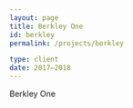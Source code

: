 ```yaml
---
layout: page
title: Berkley One
id: berkley
permalink: /projects/berkley

type: client
date: 2017–2018
---
```


Berkley One
